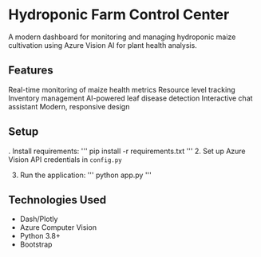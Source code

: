 # Hydroponic Farm Control Center
A modern dashboard for monitoring and managing hydroponic maize cultivation using Azure Vision AI for plant health analysis.
## Features
 Real-time monitoring of maize health metrics
 Resource level tracking
 Inventory management
 AI-powered leaf disease detection
 Interactive chat assistant
 Modern, responsive design
## Setup
. Install requirements:
'''
pip install -r requirements.txt
'''
2. Set up Azure Vision API credentials in `config.py`

3. Run the application:
'''
python app.py
'''

## Technologies Used
- Dash/Plotly
- Azure Computer Vision
- Python 3.8+
- Bootstrap


